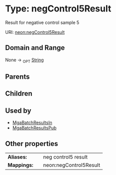 
# Type: negControl5Result


Result for negative control sample 5

URI: [neon:negControl5Result](https://data.neonscience.org/negControl5Result)


## Domain and Range

None ->  <sub>OPT</sub> [String](types/String.md)

## Parents


## Children


## Used by

 * [MgaBatchResultsIn](MgaBatchResultsIn.md)
 * [MgaBatchResultsPub](MgaBatchResultsPub.md)

## Other properties

|  |  |  |
| --- | --- | --- |
| **Aliases:** | | neg control5 result |
| **Mappings:** | | neon:negControl5Result |

